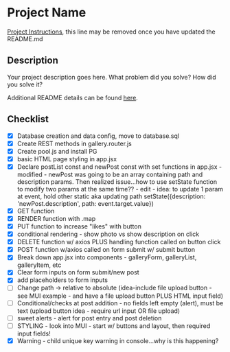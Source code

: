 # Project Name

[Project Instructions](./INSTRUCTIONS.md), this line may be removed once you have updated the README.md

## Description

Your project description goes here. What problem did you solve? How did you solve it?

Additional README details can be found [here](https://github.com/PrimeAcademy/readme-template/blob/master/README.md).

## Checklist
- [x] Database creation and data config, move to database.sql
- [x] Create REST methods in gallery.router.js
- [x] Create pool.js and install PG
- [x] basic HTML page styling in app.jsx
- [x] Declare postList const and newPost const with set functions in app.jsx -      modified - newPost was going to be an array containing path and description params. Then realized issue...how to use setState function to modify two params at the same time?? - edit - idea: to update 1 param at event, hold other static aka updating path setState({description: 'newPost.description', path: event.target.value})
- [x] GET function
- [x] RENDER function with .map
- [x] PUT function to increase "likes" with button
- [x] conditional rendering - show photo vs show description on click
- [x] DELETE function w/ axios PLUS handling function called on button click
- [x] POST function w/axios called on form submit w/ submit button
- [x] Break down app.jsx into components - galleryForm, galleryList, galleryItem, etc
- [x] Clear form inputs on form submit/new post
- [x] add placeholders to form inputs
- [ ] Change path -> relative to absolute (idea-include file upload button - see MUI example - and have a file upload button PLUS HTML input field)
- [ ] Conditional/checks at post addition - no fields left empty (alert), must be text (upload button idea - require url input OR file upload)
- [ ] sweet alerts - alert for post entry and post deletion
- [ ] STYLING - look into MUI - start w/ buttons and layout, then required input fields!
- [x] Warning - child unique key warning in console...why is this happening?